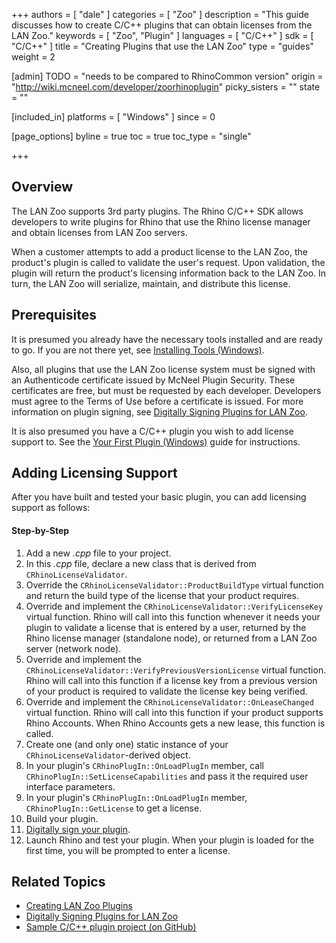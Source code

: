 +++
authors = [ "dale" ]
categories = [ "Zoo" ]
description = "This guide discusses how to create C/C++ plugins that can obtain licenses from the LAN Zoo."
keywords = [ "Zoo", "Plugin" ]
languages = [ "C/C++" ]
sdk = [ "C/C++" ]
title = "Creating Plugins that use the LAN Zoo"
type = "guides"
weight = 2

[admin]
TODO = "needs to be compared to RhinoCommon version"
origin = "http://wiki.mcneel.com/developer/zoorhinoplugin"
picky_sisters = ""
state = ""

[included_in]
platforms = [ "Windows" ]
since = 0

[page_options]
byline = true
toc = true
toc_type = "single"

+++


## Overview

The LAN Zoo supports 3rd party plugins. The Rhino C/C++ SDK allows developers to write plugins for Rhino that use the Rhino license manager and obtain licenses from LAN Zoo servers.

When a customer attempts to add a product license to the LAN Zoo, the product's plugin is called to validate the user's request.  Upon validation, the plugin will return the product's licensing information back to the LAN Zoo.  In turn, the LAN Zoo will serialize, maintain, and distribute this license.

## Prerequisites

It is presumed you already have the necessary tools installed and are ready to go.  If you are not there yet, see [Installing Tools (Windows)](/guides/cpp/installing-tools-windows).

Also, all plugins that use the LAN Zoo license system must be signed with an Authenticode certificate issued by McNeel Plugin Security.  These certificates are free, but must be requested by each developer.  Developers must agree to the Terms of Use before a certificate is issued.  For more information on plugin signing, see [Digitally Signing Plugins for LAN Zoo](/guides/rhinocommon/digitally-signing-plugins-for-zoo).

It is also presumed you have a C/C++ plugin you wish to add license support to. See the [Your First Plugin (Windows)](http://developer.rhino3d.com/guides/cpp/your-first-plugin-windows/) guide for instructions.

## Adding Licensing Support

After you have built and tested your basic plugin, you can add licensing support as follows:

#### Step-by-Step

1. Add a new *.cpp* file to your project.
2. In this *.cpp* file, declare a new class that is derived from `CRhinoLicenseValidator`.
3. Override the `CRhinoLicenseValidator::ProductBuildType` virtual function and return the build type of the license that your product requires.
4. Override and implement the `CRhinoLicenseValidator::VerifyLicenseKey` virtual function.  Rhino will call into this function whenever it needs your plugin to validate a license that is entered by a user, returned by the Rhino license manager (standalone node), or returned from a LAN Zoo server (network node).
5. Override and implement the `CRhinoLicenseValidator::VerifyPreviousVersionLicense` virtual function.  Rhino will call into this function if a license key from a previous version of your product is required to validate the license key being verified.
6. Override and implement the `CRhinoLicenseValidator::OnLeaseChanged` virtual function.  Rhino will call into this function if your product supports Rhino Accounts. When Rhino Accounts gets a new lease, this function is called. 
7. Create one (and only one) static instance of your `CRhinoLicenseValidator`-derived object.
8. In your plugin's `CRhinoPlugIn::OnLoadPlugIn` member, call `CRhinoPlugIn::SetLicenseCapabilities` and pass it the required user interface parameters.
9. In your plugin's `CRhinoPlugIn::OnLoadPlugIn` member, `CRhinoPlugIn::GetLicense` to get a license. 
10. Build your plugin.
11. [Digitally sign your plugin](/guides/rhinocommon/digitally-signing-plugins-for-zoo).
12. Launch Rhino and test your plugin.  When your plugin is loaded for the first time, you will be prompted to enter a license.

## Related Topics

- [Creating LAN Zoo Plugins](/guides/rhinocommon/creating-zoo-plugins)
- [Digitally Signing Plugins for LAN Zoo](/guides/rhinocommon/digitally-signing-plugins-for-zoo)
- [Sample C/C++ plugin project (on GitHub)](https://github.com/mcneel/rhino-developer-samples/tree/6/cpp/SampleWithLicensing)

